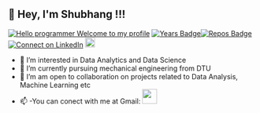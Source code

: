 ## 👋 Hey, I'm Shubhang !!!
[![Hello programmer Welcome to my profile](https://img.shields.io/badge/Hello!_Welcome<3-brightgreen.svg?style=flat&logo=github)](https://github.com/shubhang239) [![Years Badge](https://badges.pufler.dev/years/shubhang239)](https://badges.pufler.dev/years/shubhang239)[![Repos Badge](https://badges.pufler.dev/repos/shubhang239)](https://badges.pufler.dev/repos/shubhang239)[![Connect on LinkedIn](https://img.shields.io/badge/--linkedin?label=LinkedIn&logo=LinkedIn&style=social)](https://www.linkedin.com/in/shubhangshukla/) 
<img height="20" src="https://img.shields.io/badge/Language_Used-Python-red.svg?&style=flat&logo=KushalDas&logoColor=blue" />

- 👀 I’m interested in Data Analytics and Data Science
- 🌱 I’m currently pursuing mechanical engineering from DTU
- 💞️ I’m am open to collaboration on projects related to Data Analysis, Machine Learning etc
- 📫 -You can conect with me at Gmail: <a href="mailto:fighterengineer31@gmail.com"> <img src="https://img.icons8.com/fluent/48/000000/gmail.png" width="30px" height="30px"/> </a>
 
<!---
shubhang239/shubhang239 is a ✨ special ✨ repository because its `README.md` (this file) appears on your GitHub profile.
You can click the Preview link to take a look at your changes.
--->
